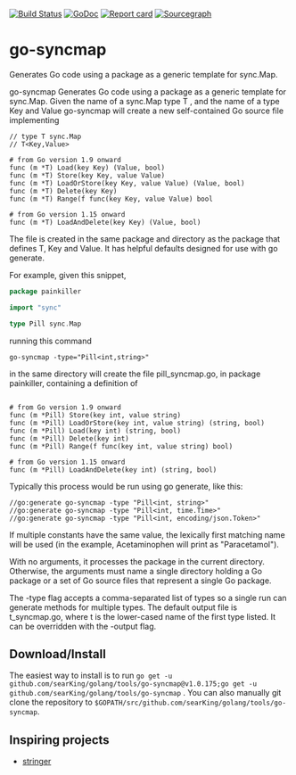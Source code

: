 [![Build Status](https://travis-ci.org/searKing/travis-ci.svg?branch=go-syncmap)](https://travis-ci.org/searKing/travis-ci)
[![GoDoc](https://godoc.org/github.com/searKing/golang/tools/go-syncmap?status.svg)](https://godoc.org/github.com/searKing/golang/tools/go-syncmap)
[![Report card](https://goreportcard.com/badge/github.com/searKing/golang/tools/go-syncmap)](https://goreportcard.com/report/github.com/searKing/golang/tools/go-syncmap)
[![Sourcegraph](https://sourcegraph.com/github.com/searKing/golang/-/badge.svg)](https://sourcegraph.com/github.com/searKing/travis-ci@go-syncmap?badge)

# go-syncmap

Generates Go code using a package as a generic template for sync.Map.

go-syncmap Generates Go code using a package as a generic template for sync.Map. Given the name of a sync.Map type T ,
and the name of a type Key and Value go-syncmap will create a new self-contained Go source file implementing

```
// type T sync.Map
// T<Key,Value>

# from Go version 1.9 onward 
func (m *T) Load(key Key) (Value, bool)
func (m *T) Store(key Key, value Value)
func (m *T) LoadOrStore(key Key, value Value) (Value, bool)
func (m *T) Delete(key Key)
func (m *T) Range(f func(key Key, value Value) bool

# from Go version 1.15 onward 
func (m *T) LoadAndDelete(key Key) (Value, bool)
```

The file is created in the same package and directory as the package that defines T, Key and Value. It has helpful
defaults designed for use with go generate.

For example, given this snippet,

```go
package painkiller

import "sync"

type Pill sync.Map
```

running this command

```
go-syncmap -type="Pill<int,string>"
```

in the same directory will create the file pill_syncmap.go, in package painkiller, containing a definition of

```

# from Go version 1.9 onward 
func (m *Pill) Store(key int, value string)
func (m *Pill) LoadOrStore(key int, value string) (string, bool)
func (m *Pill) Load(key int) (string, bool)
func (m *Pill) Delete(key int)
func (m *Pill) Range(f func(key int, value string) bool)

# from Go version 1.15 onward 
func (m *Pill) LoadAndDelete(key int) (string, bool)
```

Typically this process would be run using go generate, like this:

```
//go:generate go-syncmap -type "Pill<int, string>"
//go:generate go-syncmap -type "Pill<int, time.Time>"
//go:generate go-syncmap -type "Pill<int, encoding/json.Token>"
```

If multiple constants have the same value, the lexically first matching name will be used (in the example, Acetaminophen
will print as "Paracetamol").

With no arguments, it processes the package in the current directory. Otherwise, the arguments must name a single
directory holding a Go package or a set of Go source files that represent a single Go package.

The -type flag accepts a comma-separated list of types so a single run can generate methods for multiple types. The
default output file is t_syncmap.go, where t is the lower-cased name of the first type listed. It can be overridden with
the -output flag.

## Download/Install

The easiest way to install is to
run `go get -u github.com/searKing/golang/tools/go-syncmap@v1.0.175;go get -u github.com/searKing/golang/tools/go-syncmap`
. You can also manually git clone the repository to `$GOPATH/src/github.com/searKing/golang/tools/go-syncmap`.

## Inspiring projects

* [stringer](https://godoc.org/golang.org/x/tools/cmd/stringer)

